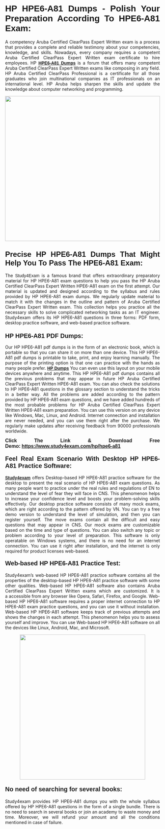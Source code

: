 <h1 style="text-align: justify;"><strong><span style="font-family:Lucida Sans Unicode,Lucida Grande,sans-serif;">HP HPE6-A81 Dumps - Polish Your Preparation According To HPE6-A81 Exam:</span></strong></h1>

<p style="text-align: justify;">A competency Aruba Certified ClearPass Expert Written exam is a process that provides a complete and reliable testimony about your competencies, knowledge, and skills. Nowadays, every company requires a competent Aruba Certified ClearPass Expert Written exam certificate to hire employees. HP <a href="https://www.study4exam.com/hp/hpe6-a81-valid-dumps"><span style="font-family:Verdana,Geneva,sans-serif;"><strong>HPE6-A81 Dumps</strong></span></a> is a forum that offers many competent Aruba Certified ClearPass Expert Written exams like composing in any field. HP Aruba Certified ClearPass Professional is a certificate for all those graduates who join multinational companies as IT professionals on an international level. HP Aruba helps sharpen the skills and update the knowledge about computer networking and programming.</p>

<p style="text-align: justify;"><a href="https://www.study4exam.com/hp/hpe6-a81"><img alt="" src="https://www.thequestionanswers.com/wp-content/uploads/2022/06/S4E-Cert-Exams-Questions-Banner.webp" style="width: 100%; height: 470px;" /></a></p>

<h2 style="text-align: justify;"><span style="font-family:Lucida Sans Unicode,Lucida Grande,sans-serif;"><strong><span style="font-size:24px;">Precise HP HPE6-A81 Dumps That Might Help You To Pass The HPE6-A81 Exam:</span></strong></span></h2>

<p style="text-align: justify;">The <span style="font-family:Lucida Sans Unicode,Lucida Grande,sans-serif;">Study4Exam</span> is a famous brand that offers extraordinary preparatory material for HP HPE6-A81 exam questions to help you pass the HP Aruba Certified ClearPass Expert Written HPE6-A81 exam on the first attempt. Our material is updated and designed according to the syllabus and rules provided by HP HPE6-A81 exam dumps. We regularly update material to match it with the changes in the outline and pattern of Aruba Certified ClearPass Expert Written exam. This collection helps you practice all the necessary skills to solve complicated networking tasks as an IT engineer. Study4exam offers its HP HPE6-A81 questions in three forms: PDF form, desktop practice software, and web-based practice software. </p>

<h3 style="text-align: justify;"><strong><span style="font-size:20px;"><span style="font-family:Lucida Sans Unicode,Lucida Grande,sans-serif;">HP HPE6-A81 PDF Dumps:</span></span></strong></h3>

<p style="text-align: justify;">Our HP HPE6-A81 pdf dumps is in the form of an electronic book, which is portable so that you can share it on more than one device. This HP HPE6-A81 pdf dumps is printable to take, print, and enjoy learning manually. The purpose of the printing option is that one can practice with the hands as many people prefer. <a href="https://www.study4exam.com/hp-exams"><span style="font-family:Lucida Sans Unicode,Lucida Grande,sans-serif;"><strong>HP Dumps</strong></span></a> You can even use this layout on your mobile devices anywhere and anytime. This HP HPE6-A81 pdf dumps contains all the previous problems that may appear in future HP Aruba Certified ClearPass Expert Written HPE6-A81 exam. You can also check the solutions to HP HPE6-A81 questions in the glossary section to understand the tricks in a better way. All the problems are added according to the pattern provided by HP HPE6-A81 exam questions, and we have added hundreds of the most probable problems for HP Aruba Certified ClearPass Expert Written HPE6-A81 exam preparation. You can use this version on any device like Windows, Mac, Linux, and Android. Internet connection and installation are never needed, and you can use them right after the purchase. We regularly make updates after receiving feedback from 90000 professionals worldwide.</p>

<p style="text-align: justify;"><span style="font-family:Lucida Sans Unicode,Lucida Grande,sans-serif;"><strong><span style="font-size:16px;">Click The Link & Download Free Demo:</span></strong></span> <strong><span style="font-family:Lucida Sans Unicode,Lucida Grande,sans-serif;"><span style="font-size:16px;"><a href="https://www.study4exam.com/hp/hpe6-a81">https://www.study4exam.com/hp/hpe6-a81</a></span></span></strong></p>

<h4 style="text-align: justify;"><strong><span style="font-family:Lucida Sans Unicode,Lucida Grande,sans-serif;"><span style="font-size:20px;">Feel Real Exam Scenario With Desktop HP HPE6-A81 Practice Software:</span></span></strong></h4>

<p style="text-align: justify;"><a href="https://www.study4exam.com/"><span style="font-family:Verdana,Geneva,sans-serif;"><strong>Study4exam</strong></span></a> offers Desktop-based HP HPE6-A81 practice software for the desktop to present the real scenario of HP HPE6-A81 exam questions. As many people want to practice under the real rules and regulations of EN to understand the level of fear they will face in CNS. This phenomenon helps to increase your confidence level and boosts your problem-solving skills effectively. Our desktop practice software consists of many mock exams, which are right according to the pattern offered by VN. You can try a free demo version to understand the level of simulation, and then you can register yourself. The move exams contain all the difficult and easy questions that may appear in CNS. Our mock exams are customizable based on the time and type of questions. You can also switch any topic or problem according to your level of preparation. This software is only operatable on Windows systems, and there is no need for an internet connection. You can use it right after installation, and the internet is only required for product licenses web-based. </p>

<h4 style="text-align: justify;"><span style="font-family:Lucida Sans Unicode,Lucida Grande,sans-serif;"><strong><span style="font-size:20px;">Web-based HP HPE6-A81 Practice Test:</span></strong></span></h4>

<p style="text-align: justify;">Study4exam’s web-based HP HPE6-A81 practice software contains all the properties of the desktop-based HP HPE6-A81 practice software with some other qualities. Web-based HP HPE6-A81 software also contains Aruba Certified ClearPass Expert Written exams which are customized. It is a accessible from any browser like Opera, Safari, Firefox, and Google. Web-based HP HPE6-A81 software requires a proper internet connection to HP HPE6-A81 exam practice questions, and you can use it without installation. Web-based HP HPE6-A81 software keeps track of previous attempts and shows the changes in each attempt. This phenomenon helps you to assess yourself and improve. You can use Web-based HP HPE6-A81 software on all the devices like Linux, Android, Mac, and Microsoft.</p>

<p style="text-align: center;"><a href="https://www.study4exam.com/hp/hpe6-a81"><img alt="" src="https://www.thequestionanswers.com/wp-content/uploads/2022/06/S4E-Cert-Exams-Questions-Discount-Banner.webp" style="width: 90%; height: 470px;" /></a></p>

<h4 style="text-align: justify;"><span style="font-family:Lucida Sans Unicode,Lucida Grande,sans-serif;"><strong><span style="font-size:20px;">No need of searching for several books:</span></strong></span></h4>

<p style="text-align: justify;">Study4exam provides HP HPE6-A81 dumps you with the whole syllabus offered by HP HPE6-A81 questions in the form of a single bundle. There is no need to search in several books or join an academy to waste money and time. Moreover, we will refund your amount and all the conditions mentioned in case of failure.</p>
